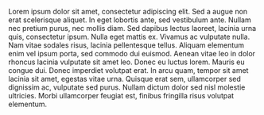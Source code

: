 Lorem ipsum dolor sit amet, consectetur adipiscing elit. Sed a augue non erat scelerisque aliquet. In eget lobortis ante, sed vestibulum ante. Nullam nec pretium purus, nec mollis diam. Sed dapibus lectus laoreet, lacinia urna quis, consectetur ipsum. Nulla eget mattis ex. Vivamus ac vulputate nulla. Nam vitae sodales risus, lacinia pellentesque tellus. Aliquam elementum enim vel ipsum porta, sed commodo dui euismod. Aenean vitae leo in dolor rhoncus lacinia vulputate sit amet leo. Donec eu luctus lorem. Mauris eu congue dui. Donec imperdiet volutpat erat. In arcu quam, tempor sit amet lacinia sit amet, egestas vitae urna. Quisque erat sem, ullamcorper sed dignissim ac, vulputate sed purus. Nullam dictum dolor sed nisl molestie ultricies. Morbi ullamcorper feugiat est, finibus fringilla risus volutpat elementum.